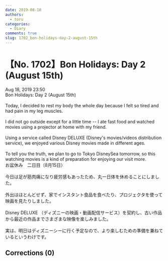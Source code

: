 ```yaml
---
date: 2019-08-18
authors:
  - toru
categories:
  - Diary
comments: true
slug: 1702_bon-holidays-day-2-august-15th
---
```


# 【No. 1702】Bon Holidays: Day 2 (August 15th)
<div class="date">Aug 18, 2019 23:50</div>
<div id="post"><div id="body_show_ori">
Bon Holidays: Day 2 (August 15th)<br/><br/>Today, I decided to rest my body the whole day because I felt so tired and had pain in my leg muscles.<br/><br/>I did not go outside except for a little time -- I ate fast food and watched movies using a projector at home with my friend.<br/><br/>Using a service called Disney DELUXE (Disney's movies/videos distribution service), we enjoyed various Disney movies made in different ages.<br/><br/>To tell you the truth, we plan to go to Tokyo DisneySea tomorrow, so this watching movies is a kind of preparation for enjoying our visit more.
</div></div>

<!-- more -->

<div id="post_ja"><div id="body_show_mo">
お盆休み　二日目（8月15日）<br/><br/>今日は足が筋肉痛になり疲労感もあったため、丸一日体を休めることにしました。<br/><br/>外出はほとんどせず、家でインスタント食品を食べたり、プロジェクタを使って映画を見たりしました。<br/><br/>Disney DELUXE （ディズニーの映画・動画配信サービス）を契約し、古い作品から最近の作品までさまざまな映像を楽しみました。<br/><br/>実は、明日はディズニーシーに行く予定なので、より楽しむための準備を兼ねているというわけです。
</div></div>

## Corrections (0)

